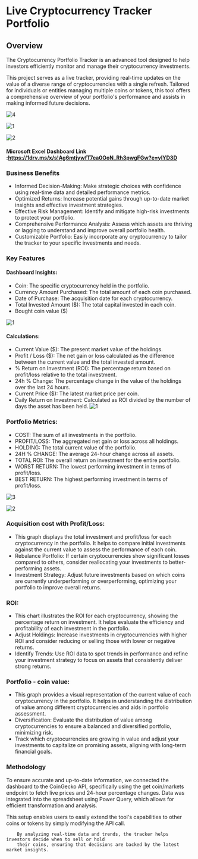 # Live Cryptocurrency Tracker Portfolio

## Overview

The Cryptocurrency Portfolio Tracker is an advanced tool designed to help investors efficiently monitor and manage their cryptocurrency investments.

This project serves as a live tracker, providing real-time updates on the value of a diverse range of cryptocurrencies with a single refresh. Tailored for individuals or entities managing multiple coins or tokens, this tool offers a comprehensive overview of your portfolio's performance and assists in making informed future decisions.

![4](https://github.com/user-attachments/assets/0d80a375-857c-40b9-a8a9-801a86546d15)

![1](https://github.com/user-attachments/assets/42536d50-7809-4a99-9205-0a2aa8ab3c99)

![2](https://github.com/user-attachments/assets/fc2ea87c-e5ff-469f-83b4-66bd9375d1c2)




#### Microsoft Excel Dashboard Link :https://1drv.ms/x/s!Ag6mtjywfT7ea0OoN_Rh3pwgFGw?e=ylYD3D



### Business Benefits

- Informed Decision-Making: Make strategic choices with confidence using real-time data and detailed performance metrics.
- Optimized Returns: Increase potential gains through up-to-date market insights and effective investment strategies.
- Effective Risk Management: Identify and mitigate high-risk investments to protect your portfolio.
- Comprehensive Performance Analysis: Assess which assets are thriving or lagging to understand and improve overall portfolio health.
- Customizable Portfolio: Easily incorporate any cryptocurrency to tailor the tracker to your specific investments and needs.


### Key Features
#### Dashboard Insights:
- Coin: The specific cryptocurrency held in the portfolio.
- Currency Amount Purchased: The total amount of each coin purchased.
- Date of Purchase: The acquisition date for each cryptocurrency.
- Total Invested Amount ($): The total capital invested in each coin.
- Bought coin value ($)

![1](https://github.com/user-attachments/assets/1d52cddd-377f-41ee-8824-1a3a218600bc)


#### Calculations:
- Current Value ($): The present market value of the holdings.
- Profit / Loss ($): The net gain or loss calculated as the difference between the current value and the total invested amount.
- % Return on Investment (ROI): The percentage return based on profit/loss relative to the total investment.
- 24h % Change: The percentage change in the value of the holdings over the last 24 hours.
- Current Price ($): The latest market price per coin.
- Daily Return on Investment: Calculated as ROI divided by the number of days the asset has been held.
![1](https://github.com/user-attachments/assets/c5103e89-c390-4b31-a0d0-08a934d8f0fc)


### Portfolio Metrics:
- COST: The sum of all investments in the portfolio.
- PROFIT/LOSS: The aggregated net gain or loss across all holdings.
- HOLDING: The total current value of the portfolio.
- 24H % CHANGE: The average 24-hour change across all assets.
- TOTAL ROI: The overall return on investment for the entire portfolio.
- WORST RETURN: The lowest performing investment in terms of profit/loss.
- BEST RETURN: The highest performing investment in terms of profit/loss.


![3](https://github.com/user-attachments/assets/57d53ca3-f606-4097-9584-503844248f37)

![2](https://github.com/user-attachments/assets/dc08a7c8-ced8-4333-9797-2d81da209da9)



### Acquisition cost with Profit/Loss:
- This graph displays the total investment and profit/loss for each cryptocurrency in the portfolio. It helps to compare initial investments against the current value to assess the performance of each coin.
- Rebalance Portfolio: If certain cryptocurrencies show significant losses compared to others, consider reallocating your investments to better-performing assets.
- Investment Strategy: Adjust future investments based on which coins are currently underperforming or overperforming, optimizing your portfolio to improve overall returns.

### ROI:
- This chart illustrates the ROI for each cryptocurrency, showing the percentage return on investment. It helps evaluate the efficiency and profitability of each investment in the portfolio.
- Adjust Holdings: Increase investments in cryptocurrencies with higher ROI and consider reducing or selling those with lower or negative returns.
- Identify Trends: Use ROI data to spot trends in performance and refine your investment strategy to focus on assets that consistently deliver strong returns.

### Portfolio - coin value:
- This graph provides a visual representation of the current value of each cryptocurrency in the portfolio. It helps in understanding the distribution of value among different cryptocurrencies and aids in portfolio assessment.
- Diversification: Evaluate the distribution of value among cryptocurrencies to ensure a balanced and diversified portfolio, minimizing risk.
- Track which cryptocurrencies are growing in value and adjust your investments to capitalize on promising assets, aligning with long-term financial goals.

### Methodology
To ensure accurate and up-to-date information, we connected the dashboard to the CoinGecko API, specifically using the get coin/markets endpoint to fetch live prices and 24-hour percentage changes. Data was integrated into the spreadsheet using Power Query, which allows for efficient transformation and analysis.

This setup enables users to easily extend the tool's capabilities to other coins or tokens by simply modifying the API call.

        By analyzing real-time data and trends, the tracker helps investors decide when to sell or hold 
        their coins, ensuring that decisions are backed by the latest market insights.
